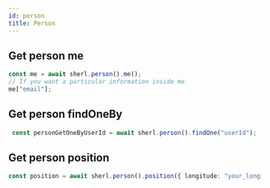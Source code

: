 ```yaml
---
id: person
title: Person
---
```


## Get person me

```ts
const me = await sherl.person().me();
// If you want a particular information inside me 
me["email"];
```


## Get person findOneBy 

```ts
 const personGetOneByUserId = await sherl.person().findOne("userId");
```

## Get person position 

```ts
const position = await sherl.person().position({ longitude: "your_longitude",latitude: "your_latitude"})
```

